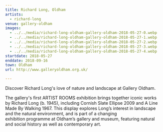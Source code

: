 ```yaml
---
title: Richard Long, Oldham
artists:
  - richard-long
venue: gallery-oldham
images:
  - ../../media/richard-long-oldham-gallery-oldham-2018-05-27-0.webp
  - ../../media/richard-long-oldham-gallery-oldham-2018-05-27-1.webp
  - ../../media/richard-long-oldham-gallery-oldham-2018-05-27-2.webp
  - ../../media/richard-long-oldham-gallery-oldham-2018-05-27-3.webp
  - ../../media/richard-long-oldham-gallery-oldham-2018-05-27-4.webp
startdate: 2018-05-27
enddate: 2018-09-16
town: Oldham
url: http://www.galleryoldham.org.uk/

---
```


Discover Richard Long's love of nature and landscape at Gallery Oldham.

The gallery's first ARTIST ROOMS exhibition brings together iconic works by Richard Long (b. 1945), including Cornish Slate Ellipse 2009 and A Line Made By Walking 1967. This display explores Long’s interest in landscape and the natural environment, and is part of a changing exhibition programme at Oldham’s gallery and museum, featuring natural and social history as well as contemporary art.